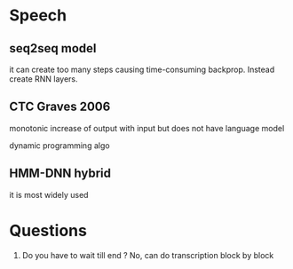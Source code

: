 
# Speech

## seq2seq model 

it can create too many steps causing time-consuming backprop.  Instead create RNN layers.

## CTC Graves 2006

monotonic increase of output with input but does not have language model

dynamic programming algo

## HMM-DNN hybrid 

it is most widely used

# Questions

1. Do you have to wait till end ? No, can do transcription block by block
